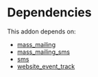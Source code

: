# Dependencies

This addon depends on:

- [mass_mailing](https://github.com/bringout/oca-ocb-mail)
- [mass_mailing_sms](https://github.com/bringout/oca-ocb-mail)
- [sms](https://github.com/bringout/oca-ocb-mail)
- [website_event_track](https://github.com/bringout/oca-ocb-website)
